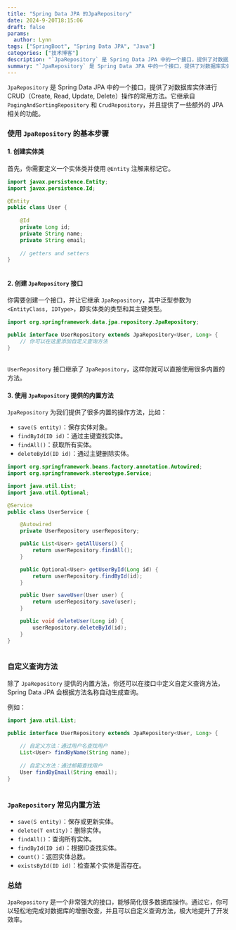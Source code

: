 ```yaml
---
title: "Spring Data JPA 的JpaRepository"
date: 2024-9-20T18:15:06
draft: false 
params: 
  author: Lynn
tags: ["SpringBoot", "Spring Data JPA", "Java"]
categories: ["技术博客"]
description: "`JpaRepository` 是 Spring Data JPA 中的一个接口，提供了对数据库实体进行CRUD（Create, Read, Update, Delete）操作的常用方法。"
summary: "`JpaRepository` 是 Spring Data JPA 中的一个接口，提供了对数据库实体进行CRUD（Create, Read, Update, Delete）操作的常用方法。"
---
```




`JpaRepository` 是 Spring Data JPA 中的一个接口，提供了对数据库实体进行CRUD（Create, Read, Update, Delete）操作的常用方法。它继承自 `PagingAndSortingRepository` 和 `CrudRepository`，并且提供了一些额外的 JPA 相关的功能。

### 使用 `JpaRepository` 的基本步骤

#### 1. 创建实体类

首先，你需要定义一个实体类并使用 `@Entity` 注解来标记它。

```java
import javax.persistence.Entity;
import javax.persistence.Id;

@Entity
public class User {
    
    @Id
    private Long id;
    private String name;
    private String email;
    
    // getters and setters
}
```

![点击并拖拽以移动](data:image/gif;base64,R0lGODlhAQABAPABAP///wAAACH5BAEKAAAALAAAAAABAAEAAAICRAEAOw==)

#### 2. 创建 `JpaRepository` 接口

你需要创建一个接口，并让它继承 `JpaRepository`，其中泛型参数为 `<EntityClass, IDType>`，即实体类的类型和其主键类型。

```java
import org.springframework.data.jpa.repository.JpaRepository;

public interface UserRepository extends JpaRepository<User, Long> {
    // 你可以在这里添加自定义查询方法
}
```

![点击并拖拽以移动](data:image/gif;base64,R0lGODlhAQABAPABAP///wAAACH5BAEKAAAALAAAAAABAAEAAAICRAEAOw==)

`UserRepository` 接口继承了 `JpaRepository`，这样你就可以直接使用很多内置的方法。

#### 3. 使用 `JpaRepository` 提供的内置方法

`JpaRepository` 为我们提供了很多内置的操作方法，比如：

- `save(S entity)`：保存实体对象。
- `findById(ID id)`：通过主键查找实体。
- `findAll()`：获取所有实体。
- `deleteById(ID id)`：通过主键删除实体。

```java
import org.springframework.beans.factory.annotation.Autowired;
import org.springframework.stereotype.Service;

import java.util.List;
import java.util.Optional;

@Service
public class UserService {

    @Autowired
    private UserRepository userRepository;

    public List<User> getAllUsers() {
        return userRepository.findAll();
    }

    public Optional<User> getUserById(Long id) {
        return userRepository.findById(id);
    }

    public User saveUser(User user) {
        return userRepository.save(user);
    }

    public void deleteUser(Long id) {
        userRepository.deleteById(id);
    }
}
```

![点击并拖拽以移动](data:image/gif;base64,R0lGODlhAQABAPABAP///wAAACH5BAEKAAAALAAAAAABAAEAAAICRAEAOw==)

### 自定义查询方法

除了 `JpaRepository` 提供的内置方法，你还可以在接口中定义自定义查询方法，Spring Data JPA 会根据方法名称自动生成查询。

例如：

```java
import java.util.List;

public interface UserRepository extends JpaRepository<User, Long> {
    
    // 自定义方法：通过用户名查找用户
    List<User> findByName(String name);
    
    // 自定义方法：通过邮箱查找用户
    User findByEmail(String email);
}
```

![点击并拖拽以移动](data:image/gif;base64,R0lGODlhAQABAPABAP///wAAACH5BAEKAAAALAAAAAABAAEAAAICRAEAOw==)

### `JpaRepository` 常见内置方法

- `save(S entity)`：保存或更新实体。
- `delete(T entity)`：删除实体。
- `findAll()`：查询所有实体。
- `findById(ID id)`：根据ID查找实体。
- `count()`：返回实体总数。
- `existsById(ID id)`：检查某个实体是否存在。

### 总结

`JpaRepository` 是一个非常强大的接口，能够简化很多数据库操作。通过它，你可以轻松地完成对数据库的增删改查，并且可以自定义查询方法，极大地提升了开发效率。